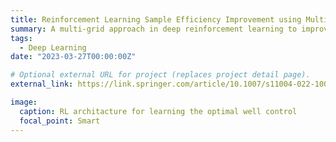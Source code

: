 ```yaml
---
title: Reinforcement Learning Sample Efficiency Improvement using Multi-Grid Approach in Computational Physics Problems
summary: A multi-grid approach in deep reinforcement learning to improve sample efficiency in computational physics based applications
tags:
  - Deep Learning
date: "2023-03-27T00:00:00Z"

# Optional external URL for project (replaces project detail page).
external_link: https://link.springer.com/article/10.1007/s11004-022-10033-x

image:
  caption: RL architacture for learning the optimal well control
  focal_point: Smart
---
```

